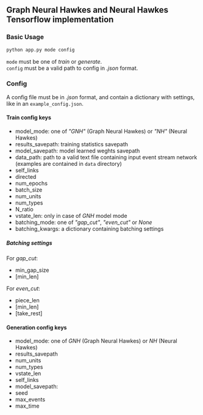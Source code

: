 ## Graph Neural Hawkes and Neural Hawkes Tensorflow implementation

### Basic Usage

```bash
python app.py mode config
```

`mode` must be one of *train* or *generate*.  
`config` must be a valid path to config in *.json* format.

### Config

A config file must be in *.json* format, and contain a dictionary with settings, like in an `example_config.json`.  

#### Train config keys

- model_mode: one of *"GNH"* (Graph Neural Hawkes) or *"NH"* (Neural Hawkes)
- results_savepath: training statistics savepath
- model_savepath: model learned weghts savepath 
- data_path: path to a valid text file containing input event stream network (examples are contained in `data` directory)
- self_links
- directed
- num_epochs
- batch_size
- num_units
- num_types
- N_ratio
- vstate_len: only in case of *GNH* model mode
- batching_mode: one of *"gap_cut"*, *"even_cut"* or *None*
- batching_kwargs: a dictionary containing batching settings

##### Batching settings

For *gap_cut*:
- min_gap_size
- [min_len]

For *even_cut*:
- piece_len
- [min_len]
- [take_rest]


#### Generation config keys

- model_mode: one of *GNH* (Graph Neural Hawkes) or *NH* (Neural Hawkes)
- results_savepath
- num_units
- num_types
- vstate_len
- self_links
- model_savepath: 
- seed
- max_events
- max_time
